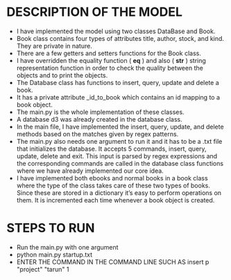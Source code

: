 

# DESCRIPTION OF THE MODEL
- I have implemented the model using two classes DataBase and Book.
- Book class contains four types of attributes title, author, stock, and kind. They are private in nature.
- There are a few getters and setters functions for the Book class.
- I have overridden the equality function ( __eq__ ) and also ( __str__ ) string representation function in order to check the quality between the objects and to print the objects.
- The Database class has functions to insert, query, update and delete a book.
- It has a private attribute _id_to_book which contains an id mapping to a book object.
- The main.py is the whole implementation of these classes. 
- A database d3 was already created in the database class. 
- In the main file, I have implemented the insert, query, update, and delete methods based on the matches given by regex patterns. 
- The main.py also needs one argument to run it and it has to be a .txt file that initializes the database. It accepts 5 commands, insert, query, update, delete and exit. This input is parsed by regex expressions and the corresponding commands are called in the database class functions where we have already implemented our core idea. 
- I have implemented both ebooks and normal books in a book class where the type of the class takes care of these two types of books. Since these are stored in a dictionary it’s easy to perform operations on them. It is incremented each time whenever a book object is created.


# STEPS TO RUN 

- Run the main.py with one argument
- python main.py startup.txt
- ENTER THE COMMAND IN THE COMMAND LINE SUCH AS insert p "project" "tarun" 1 

